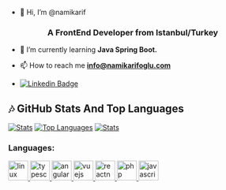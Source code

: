 - 👋 Hi, I’m @namikarif
<h3 align="center">A FrontEnd Developer from Istanbul/Turkey</h3>


- 🌱 I’m currently learning **Java Spring Boot.**

- 📫 How to reach me **info@namikarifoglu.com**  
-  [![Linkedin Badge](https://img.shields.io/badge/NamigAbdukarimov-follow%20on%20linkedin-blue?style=for-the-badge&logo=linkedin)](https://www.linkedin.com/in/namikarifoglu/)

## :notes: GitHub Stats And Top Languages

[![Stats](https://github-readme-stats.vercel.app/api?username=namikarif&show_icons=true&count_private=true&layout=compact&theme=dark)](#)       [![Top Languages](https://github-readme-stats.vercel.app/api/top-langs/?username=namikarif&layout=compact&langs_count=8&theme=dark)](#)
[![Stats](http://github-readme-streak-stats.herokuapp.com?user=namikarif&theme=highcontrast&fire=CA0000)](#)


  
  <h3 align="left">Languages:</h3>
<p align="left">
  <a href="https://developer.android.com/" target="_blank"> 
    <img src="https://www.svgrepo.com/show/303175/android-logo.svg" 
         alt="linux" width="40" height="40"
    /> 
  </a>
  
  <a href="https://www.typescriptlang.org/" target="_blank">
    <img
      src="https://upload.wikimedia.org/wikipedia/commons/thumb/4/4c/Typescript_logo_2020.svg/2048px-Typescript_logo_2020.svg.png"
      alt="typescript"
      width="40"
      height="40"
    /> </a>
  <a href="https://angular.io/" target="_blank">
    <img
      src="https://upload.wikimedia.org/wikipedia/commons/thumb/c/cf/Angular_full_color_logo.svg/500px-Angular_full_color_logo.svg.png"
      alt="angular"
      width="40"
      height="40"
    /> </a>
  <a href="https://vuejs.org/" target="_blank">
    <img
      src="https://tr.wikipedia.org/wiki/Dosya:Vue.js_Logo_2.svg"
      alt="vuejs"
      width="40"
      height="40"
    /> </a>
                 
<a href="https://reactnative.dev/" target="_blank">
    <img
      src="https://droidcontrols.com/wp-content/uploads/2021/05/react-native-logo.png"
      alt="reactnative"
      width="40"
      height="40"
    /> </a>
                 
   <a href="https://www.php.net/" target="_blank">
    <img
      src="https://www.svgrepo.com/show/303208/php-1-logo.svg"
      alt="php"
      width="40"
      height="40"
    /> </a>
  <a href="https://www.javascript.com/" target="_blank">
    <img
      src="https://upload.wikimedia.org/wikipedia/commons/thumb/9/99/Unofficial_JavaScript_logo_2.svg/1024px-Unofficial_JavaScript_logo_2.svg.png"
      alt="javascript"
      width="40"
      height="40"
    /> </a>
</p>
